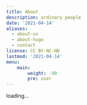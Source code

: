 ```yaml
---
title: About
description: ordinary people
date: '2021-04-14'
aliases:
  - about-us
  - about-hugo
  - contact
license: CC BY-NC-ND
lastmod: '2021-04-14'
menu:
    main: 
        weight: -90
        pre: user
---
```






loading...

